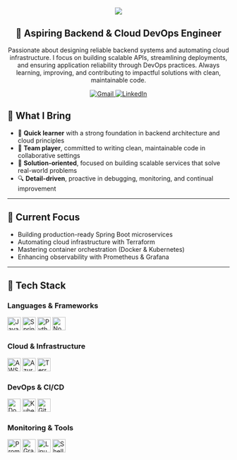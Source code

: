 <h1 align="center">
  <img src="https://readme-typing-svg.herokuapp.com/?font=Righteous&size=35&center=true&vCenter=true&width=500&height=70&duration=4000&lines=Hi+There!+👋;+I'm+Dhia+Ouerghemmi!;" />
</h1>

<h2 align="center">🚀 Aspiring Backend & Cloud DevOps Engineer</h2>

<p align="center">
  Passionate about designing reliable backend systems and automating cloud infrastructure.  
  I focus on building scalable APIs, streamlining deployments, and ensuring application reliability through DevOps practices.  
  Always learning, improving, and contributing to impactful solutions with clean, maintainable code.
</p>



<div align="center">
  <a href="dhiaouerghemmi1@gmail.com">
    <img src="https://img.shields.io/badge/Gmail-333333?style=for-the-badge&logo=gmail&logoColor=red" alt="Gmail"/>
  </a>
  <a href="https://www.linkedin.com/in/dhia-ouerghemmi-181b29246/" target="_blank">
    <img src="https://img.shields.io/badge/LinkedIn-0077B5?style=for-the-badge&logo=linkedin&logoColor=white" alt="LinkedIn" target="_blank"/>
  </a>
</div>

## 📌 What I Bring

- 🧠 **Quick learner** with a strong foundation in backend architecture and cloud principles  
- 🤝 **Team player**, committed to writing clean, maintainable code in collaborative settings  
- 🚀 **Solution-oriented**, focused on building scalable services that solve real-world problems  
- 🔍 **Detail-driven**, proactive in debugging, monitoring, and continual improvement  

---

## 📖 Current Focus

- Building production-ready Spring Boot microservices  
- Automating cloud infrastructure with Terraform  
- Mastering container orchestration (Docker & Kubernetes)  
- Enhancing observability with Prometheus & Grafana  

---
## 🧰 Tech Stack

### Languages & Frameworks  
<p align="left">
  <img alt="Java" width="30" src="https://cdn.jsdelivr.net/gh/devicons/devicon@latest/icons/java/java-original.svg" />
  <img alt="Spring" width="30" src="https://cdn.jsdelivr.net/gh/devicons/devicon@latest/icons/spring/spring-original.svg" />
  <img alt="Python" width="30" src="https://cdn.jsdelivr.net/gh/devicons/devicon@latest/icons/python/python-original.svg" />
  <img alt="Node.js" width="30" src="https://cdn.jsdelivr.net/gh/devicons/devicon@latest/icons/nodejs/nodejs-original.svg" />
</p>

### Cloud & Infrastructure  
<p align="left">
  <img alt="AWS" width="30" src="https://cdn.jsdelivr.net/gh/devicons/devicon@latest/icons/amazonwebservices/amazonwebservices-plain-wordmark.svg" />
  <img alt="Azure" width="30" src="https://cdn.jsdelivr.net/gh/devicons/devicon@latest/icons/azure/azure-original.svg" />
  <img alt="Terraform" width="30" src="https://cdn.jsdelivr.net/gh/devicons/devicon@latest/icons/terraform/terraform-original.svg" />
</p>

### DevOps & CI/CD  
<p align="left">
  <img alt="Docker" width="30" src="https://cdn.jsdelivr.net/gh/devicons/devicon@latest/icons/docker/docker-original.svg" />
  <img alt="Kubernetes" width="30" src="https://cdn.jsdelivr.net/gh/devicons/devicon@latest/icons/kubernetes/kubernetes-original.svg" />
  <img alt="GitHub Actions" width="30" src="https://cdn.jsdelivr.net/gh/devicons/devicon@latest/icons/githubactions/githubactions-original.svg" />
</p>

### Monitoring & Tools  
<p align="left">
  <img alt="Prometheus" width="30" src="https://cdn.jsdelivr.net/gh/devicons/devicon@latest/icons/prometheus/prometheus-original.svg" />
  <img alt="Grafana" width="30" src="https://cdn.jsdelivr.net/gh/devicons/devicon@latest/icons/grafana/grafana-original.svg" />
  <img alt="Linux" width="30" src="https://cdn.jsdelivr.net/gh/devicons/devicon@latest/icons/linux/linux-original.svg" />
  <img alt="Shell" width="30" src="https://cdn.jsdelivr.net/gh/devicons/devicon@latest/icons/bash/bash-original.svg" />
</p>
